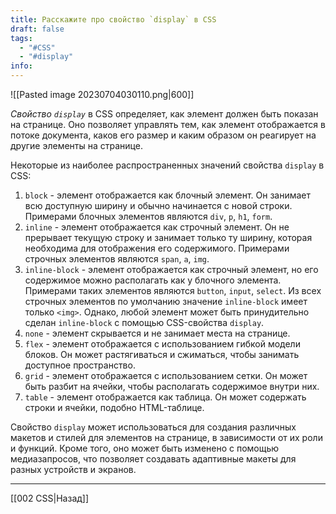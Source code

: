 ```yaml
---
title: Расскажите про свойство `display` в CSS
draft: false
tags:
  - "#CSS"
  - "#display"
info:
---
```

![[Pasted image 20230704030110.png|600]]

*Свойство `display`* в CSS определяет, как элемент должен быть показан на странице. Оно позволяет управлять тем, как элемент отображается в потоке документа, каков его размер и каким образом он реагирует на другие элементы на странице.

Некоторые из наиболее распространенных значений свойства `display` в CSS:

1. `block` - элемент отображается как блочный элемент. Он занимает всю доступную ширину и обычно начинается с новой строки. Примерами блочных элементов являются `div`, `p`, `h1`, `form`.
2. `inline` - элемент отображается как строчный элемент. Он не прерывает текущую строку и занимает только ту ширину, которая необходима для отображения его содержимого. Примерами строчных элементов являются `span`, `a`, `img`.
3. `inline-block` - элемент отображается как строчный элемент, но его содержимое можно располагать как у блочного элемента. Примерами таких элементов являются `button`, `input`, `select`.
   Из всех строчных элементов по умолчанию значение `inline-block` имеет только `<img>`. Однако, любой элемент может быть принудительно сделан `inline-block` с помощью CSS-свойства `display`.
4. `none` - элемент скрывается и не занимает места на странице.
5. `flex` - элемент отображается с использованием гибкой модели блоков. Он может растягиваться и сжиматься, чтобы занимать доступное пространство.
6. `grid` - элемент отображается с использованием сетки. Он может быть разбит на ячейки, чтобы располагать содержимое внутри них.
7. `table` - элемент отображается как таблица. Он может содержать строки и ячейки, подобно HTML-таблице.

Свойство `display` может использоваться для создания различных макетов и стилей для элементов на странице, в зависимости от их роли и функций. Кроме того, оно может быть изменено с помощью медиазапросов, что позволяет создавать адаптивные макеты для разных устройств и экранов.

---

[[002 CSS|Назад]]